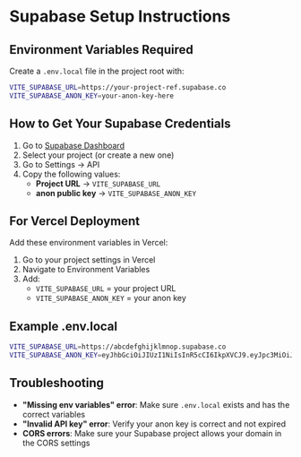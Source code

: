 # Supabase Setup Instructions

## Environment Variables Required

Create a `.env.local` file in the project root with:

```bash
VITE_SUPABASE_URL=https://your-project-ref.supabase.co
VITE_SUPABASE_ANON_KEY=your-anon-key-here
```

## How to Get Your Supabase Credentials

1. Go to [Supabase Dashboard](https://supabase.com/dashboard)
2. Select your project (or create a new one)
3. Go to Settings → API
4. Copy the following values:
   - **Project URL** → `VITE_SUPABASE_URL`
   - **anon public key** → `VITE_SUPABASE_ANON_KEY`

## For Vercel Deployment

Add these environment variables in Vercel:
1. Go to your project settings in Vercel
2. Navigate to Environment Variables
3. Add:
   - `VITE_SUPABASE_URL` = your project URL
   - `VITE_SUPABASE_ANON_KEY` = your anon key

## Example .env.local

```bash
VITE_SUPABASE_URL=https://abcdefghijklmnop.supabase.co
VITE_SUPABASE_ANON_KEY=eyJhbGciOiJIUzI1NiIsInR5cCI6IkpXVCJ9.eyJpc3MiOiJzdXBhYmFzZSIsInJlZiI6ImFiY2RlZmdoaWprbG1ub3AiLCJyb2xlIjoiYW5vbiIsImlhdCI6MTY0NzI5NzYwMCwiZXhwIjoxOTYyODczNjAwfQ.example-signature
```

## Troubleshooting

- **"Missing env variables" error**: Make sure `.env.local` exists and has the correct variables
- **"Invalid API key" error**: Verify your anon key is correct and not expired
- **CORS errors**: Make sure your Supabase project allows your domain in the CORS settings

